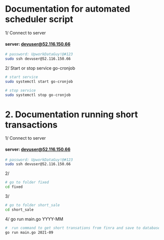 # Documentation for automated scheduler script
1/ Connect to server 
#### server: devuser@52.116.150.66 

```bash
# password: UpworkDataGuy!@#123
sudo ssh devuser@52.116.150.66
```
2/ Start or stop service go-cronjob

```bash
# start service
sudo systemctl start go-cronjob
```

```bash
# stop service
sudo systemctl stop go-cronjob
```

# 2. Documentation running short transactions 
1/ Connect to server 
#### server: devuser@52.116.150.66 

```bash
# password: UpworkDataGuy!@#123
sudo ssh devuser@52.116.150.66
```
2/
```bash
# go to folder fixed
cd fixed
```
3/
```bash
# go to folder short_sale
cd short_sale
```
4/ go run main.go YYYY-MM
```bash
#  run command to get short transations from finra and save to database example get short transactions data for September 2021 
go run main.go 2021-09
```